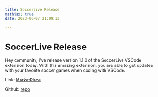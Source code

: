 ```yaml
---
title: SoccerLive Release
mathjax: true
date: 2023-06-07 21:09:13

---
```


# SoccerLive Release

Hey community, I’ve release version 1.1.0 of the SoccerLive VSCode extension today. With this amazing extension, you are able to get updates with your favorite soccer games when coding with VSCode.

Link: [MarketPlace](https://marketplace.visualstudio.com/items?itemName=leungyukshing.soccerlive)

Github: [repo](https://github.com/leungyukshing/SoccerLive)